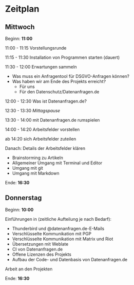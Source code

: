 # Zeitplan

## Mittwoch

<!-- Steckbriefdinger aufhängen
 - Wie gut kannst du programmieren?
 - Wie sicher fühlst du dich im Umgang mit der DSGVO?
 - Wie genau kennt ihr die Eigenheiten der nationalen Datenschutzgesetzgebung im EWR?
 - Wie gut kannst du juristische Themen in nette Artikel verpacken?
 - Hast du schonmal eine Datenanfrage gestellt (BDSG, DSGVO, …)?
 - Vertrautheit mit Open Source/offenen Lizenzen -->

Beginn: **11:00**

11:00 - 11:15 Vorstellungsrunde  
<!--  - Namen
  - Duzen!
  - Warum bei dem Projekt?
  - akadamischer Hintergrund
  - Erfahrung mit Legal Tech/Programmieren -->
  
11:15 - 11:30 Installation von Programmen starten (dauert)
  
11:30 - 12:00 Erwartungen sammeln
  - Was muss ein Anfragentool für DSGVO-Anfragen können?
  - Was haben wir am Ende des Projekts erreicht?
    - Für uns
    - Für den Datenschutz/Datenanfragen.de
  
12:00 - 12:30 Was ist Datenanfragen.de?  
<!--  - Webseite
  - Datenbank
  - Generator
  - Vereinsstruktur
  - Geschichte -->

12:30 - 13:30 *Mittagspause*

13:30 - 14:00 mit Datenanfragen.de rumspielen

14:00 - 14:20 Arbeitsfelder vorstellen
<!-- - Liste im Cryptpad -->

ab 14:20 sich Arbeitsfelder zuteilen

Danach: Details der Arbeitsfelder klären
  - Brainstorming zu Artikeln
  - Allgemeiner Umgang mit Terminal und Editor
  - Umgang mit git
  - Umgang mit Markdown
  
Ende: **16:30**

 
## Donnerstag

Beginn: **10:00**

Einführungen in (zeitliche Aufteilung je nach Bedarf):
  - Thunderbird und @datenanfragen.de-E-Mails
  - Verschlüsselte Kommunikation mit PGP
  - Verschlüsselte Kommunikation mit Matrix und Riot
  - Übersetzungen mit Weblate
  - CI von Datenanfragen.de
  - Offene Lizenzen des Projekts
  - Aufbau der Code- und Datenbasis von Datenanfragen.de

Arbeit an den Projekten

Ende: **16:30**
<!--


## TODO

Dafür: Arbeitsfelder genauer definieren  
 - Möglichkeiten/Ziele überlegen
 - Arbeitsaufwand (Zeit, wieviele Leute) einschätzen
 - offene Fragen formulieren
 - Fähigkeiten, die gebraucht werden

 - [x] Kurs in git -> Lorenz
 - [x] PGP!!! (Keys erstellen und Mails verschicken) -> Lorenz
 - Mailadresse (im Mailprogramm benutzen)/Ticketing -> Benni
 - [x] Markdown -> Benni (https://www.markdowntutorial.com)
 - [x] Basic Terminal + Editor (apparently VS Code bzw. lieber VSCodium) und dann wohl auch Yarn + Hugo aufsetzen -> Benni
 - [x] Datenbankschema und Templates + Vorschläge -> Benni
 - [x] React? Codebase? -> beide (Lorenz)
 - [x] Übersetzungen -> Lorenz (einfach Weblate zeigen und ausprobieren lassen)
 - [x] Matrix -> Lorenz
 - Open licenses? (also mindestens die, die wir nutzen sollten klar sein: CC, MIT)
 - Corporate Identity -> beide (Benni)
   - duzen!
   - **D**atenanfragen**.de**!!!!!!!!
   - Entscheidungsstrukturen im Verein
   - gendern mit _

An den Projekten arbeiten. -->
